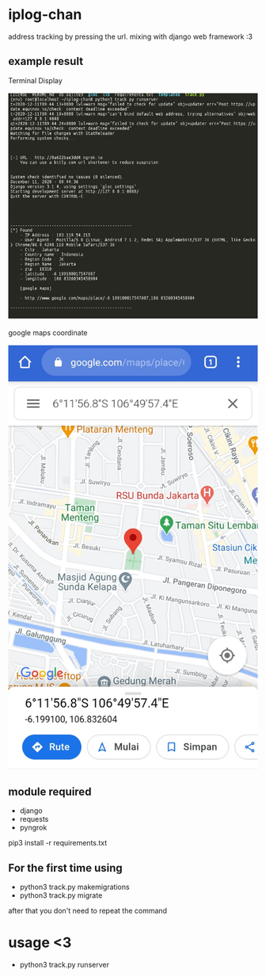 # iplog-chan
address tracking by pressing the url.
mixing with django web framework :3

## example result
Terminal Display <br><br>
![Screenshot](.img/p1.png)
<br><br>
google maps coordinate<br><br>
![Screenshot](.img/p2.png)

## module required
* django
* requests
* pyngrok

pip3 install -r requirements.txt

## For the first time using

* python3 track.py makemigrations
* python3 track.py migrate

after that you don't need to repeat the command

# usage <3
* python3 track.py runserver

